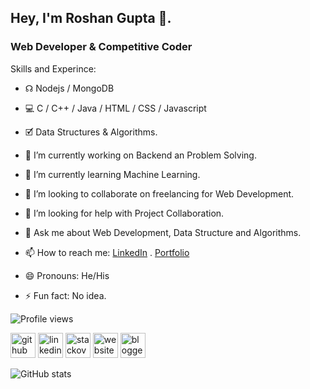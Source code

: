 ## Hey, I'm Roshan Gupta 👋.
### Web Developer & Competitive Coder

Skills and Experince: 

- ☊ Nodejs / MongoDB
- 💻 C / C++ / Java / HTML / CSS / Javascript
- 🗹 Data Structures & Algorithms.

- 🔭 I’m currently working on Backend an Problem Solving. 
- 🌱 I’m currently learning Machine Learning. 
- 👯 I’m looking to collaborate on freelancing for Web Development. 
- 🤔 I’m looking for help with Project Collaboration. 
- 💬 Ask me about Web Development, Data Structure and Algorithms. 
- 📫 How to reach me: [LinkedIn](https://www.linkedin.com/in/rgroshanrg/) . [Portfolio](https://rgroshanrg.github.io/) 
- 😄 Pronouns: He/His 
- ⚡ Fun fact: No idea. 

![Profile views](https://gpvc.arturio.dev/rgroshanrg)  

[<img src='https://cdn.jsdelivr.net/npm/simple-icons@3.0.1/icons/github.svg' alt='github' height='40'>](https://github.com/rgroshanrg)  [<img src='https://cdn.jsdelivr.net/npm/simple-icons@3.0.1/icons/linkedin.svg' alt='linkedin' height='40'>](https://www.linkedin.com/in/rgroshanrg/)  [<img src='https://cdn.jsdelivr.net/npm/simple-icons@3.0.1/icons/stackoverflow.svg' alt='stackoverflow' height='40'>](https://stackoverflow.com/users/rgroshanrg)  [<img src='https://cdn.jsdelivr.net/npm/simple-icons@3.0.1/icons/icloud.svg' alt='website' height='40'>](https://rgroshanrg.github.io/)  [<img src='https://cdn.jsdelivr.net/npm/simple-icons@3.0.1/icons/blogger.svg' alt='blogger' height='40'>](https://gamtechon.blogspot.com/)  

![GitHub stats](https://github-readme-stats.vercel.app/api?username=rgroshanrg&show_icons=true)


